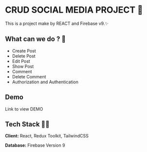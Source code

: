 
# CRUD SOCIAL MEDIA PROJECT 🚀 

This is a project make by REACT and Firebase v9.✨

## What can we do ? 🚀

 - Create Post
 - Delete Post
 - Edit Post
 - Show Post
 - Comment
 - Delete Comment
 - Authorization and Authentication

## Demo

Link to view DEMO

## Tech Stack 👨‍💻

**Client:** React, Redux Toolkit, TailwindCSS

**Database:** Firebase Version 9

